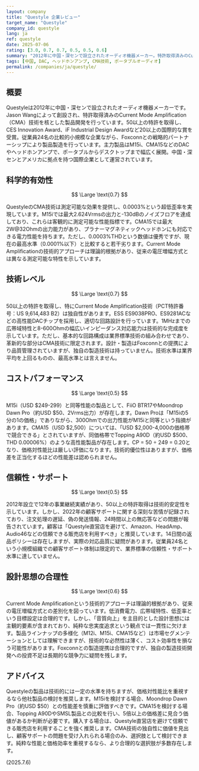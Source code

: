 ```yaml
---
layout: company
title: "Questyle 企業レビュー"
target_name: "Questyle"
company_id: questyle
lang: ja
ref: questyle
date: 2025-07-06
rating: [3.0, 0.7, 0.7, 0.5, 0.5, 0.6]
summary: "2012年に中国・深センで設立されたオーディオ機器メーカー。特許取得済みのCurrent Mode Amplification技術を核に、DACやヘッドホンアンプを開発。M15i、CMA15など高性能製品で評価を得ているが、価格対性能比や顧客サポートに課題。技術的には一定の水準を持つものの、同価格帯の競合製品と比較すると優位性は限定的。"
tags: [中国, DAC, ヘッドホンアンプ, CMA技術, ポータブルオーディオ]
permalink: /companies/ja/questyle/
---
```


## 概要

Questyleは2012年に中国・深センで設立されたオーディオ機器メーカーです。Jason Wangによって創設され、特許取得済みのCurrent Mode Amplification（CMA）技術を核とした製品開発を行っています。50以上の特許を取得し、CES Innovation Award、iF Industrial Design Awardなど20以上の国際的な賞を受賞。従業員24名の比較的小規模な企業ながら、Foxconnとの戦略的パートナーシップにより製品製造を行っています。主力製品はM15i、CMA15などのDACやヘッドホンアンプで、ポータブルからデスクトップまで幅広く展開。中国・深センとアメリカに拠点を持つ国際企業として運営されています。

## 科学的有効性

$$ \Large \text{0.7} $$

QuestyleのCMA技術は測定可能な効果を提供し、0.0003%という超低歪率を実現しています。M15iでは最大2.624Vrmsの出力と-130dBのノイズフロアを達成しており、これらは客観的に測定可能な性能指標です。CMA15では最大2W@32Ohmの出力能力があり、プラナーマグネティックヘッドホンにも対応できる電力性能を持ちます。ただし、0.0003%THDという数値は優秀ですが、現在の最高水準（0.0001%以下）と比較すると若干劣ります。Current Mode Amplificationの技術的アプローチは理論的根拠があり、従来の電圧増幅方式とは異なる測定可能な特性を示しています。

## 技術レベル

$$ \Large \text{0.7} $$

50以上の特許を取得し、特にCurrent Mode Amplification技術（PCT特許番号：US 9,614,483 B2）は独自性があります。ESS ES9038PRO、ES9281ACなどの高性能DACチップを採用し、適切な回路設計を行っています。1MHzまでの広帯域特性と8-600Ohmの幅広いインピーダンス対応能力は技術的な完成度を示しています。ただし、基本的な回路構成は業界標準技術の組み合わせであり、革新的な部分はCMA技術に限定されます。設計・製造はFoxconnとの提携により品質管理されていますが、独自の製造技術は持っていません。技術水準は業界平均を上回るものの、最高水準とは言えません。

## コストパフォーマンス

$$ \Large \text{0.5} $$

M15i（USD $249-299）と同等性能の製品として、FiiO BTR17やMoondrop Dawn Pro（約USD $50、2Vrms出力）が存在します。Dawn Proは「M15iの5分の1の価格」でありながら、300Ohmでの出力性能がM15iと同等という指摘があります。CMA15（USD $2,500）については、「USD $2,000-4,000の価格帯で競合できる」とされていますが、同価格帯でTopping A90D（約USD $500、THD 0.00006%）のような高性能製品が存在します。CP = 50 ÷ 249 = 0.20となり、価格対性能比は厳しい評価になります。技術的優位性はありますが、価格差を正当化するほどの性能差は認められません。

## 信頼性・サポート

$$ \Large \text{0.5} $$

2012年設立で12年の事業継続実績があり、50以上の特許取得は技術的安定性を示しています。しかし、2022年の顧客サポートに関する深刻な苦情が記録されており、注文処理の遅延、偽の発送情報、24時間以上の無応答などの問題が報告されています。顧客は「Questyle直営店を避けて、Amazon、HeadAmp、Audio46などの信頼できる販売店を利用すべき」と推奨しています。14日間の返品ポリシーは存在しますが、実際の対応品質に疑問があります。従業員24名という小規模組織での顧客サポート体制は限定的で、業界標準の信頼性・サポート水準に達していません。

## 設計思想の合理性

$$ \Large \text{0.6} $$

Current Mode Amplificationという技術的アプローチは理論的根拠があり、従来の電圧増幅方式との差別化を図っています。低消費電力、広帯域特性、低歪率という目標設定は合理的です。しかし、「音質向上」を主目的とした設計思想には主観的要素が含まれており、純粋な忠実度追求という観点では一貫性に欠けます。製品ラインナップの多様化（M12i、M15i、CMA15など）は市場セグメンテーションとしては理解できますが、技術的な必然性は薄く、コスト効率性を損なう可能性があります。Foxconnとの製造提携は合理的ですが、独自の製造技術開発への投資不足は長期的な競争力に疑問を残します。

## アドバイス

Questyleの製品は技術的には一定の水準を持ちますが、価格対性能比を重視するなら他社製品の検討を推奨します。M15iを検討する場合、Moondrop Dawn Pro（約USD $50）との性能差を慎重に評価すべきです。CMA15を検討する場合、Topping A90DやSMSL製品との比較を行い、5倍以上の価格差に見合う価値があるか判断が必要です。購入する場合は、Questyle直営店を避けて信頼できる販売店を利用することを強く推奨します。CMA技術の独自性に価値を見出し、顧客サポートの問題を受け入れられる場合のみ、選択肢として検討できます。純粋な性能と価格効率を重視するなら、より合理的な選択肢が多数存在します。

(2025.7.6)